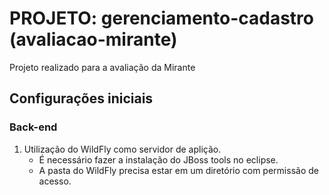 # PROJETO: gerenciamento-cadastro (avaliacao-mirante)
 Projeto realizado para a  avaliação da Mirante

## Configurações iniciais

### Back-end
1. Utilização do WildFly como servidor de aplição.
	- É necessário fazer a instalação do JBoss tools no eclipse.
	- A pasta do WildFly precisa estar em um diretório com permissão de acesso.




